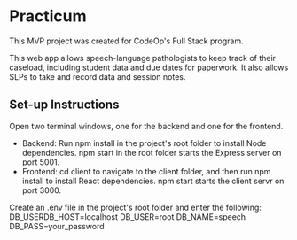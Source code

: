 # Practicum
This MVP project was created for CodeOp's Full Stack program. 

This web app allows speech-language pathologists to keep track of their caseload, including student data and due dates for paperwork. It also allows SLPs to take and record data and session notes. 

## Set-up Instructions
Open two terminal windows, one for the backend and one for the frontend.
- Backend: Run npm install in the project's root folder to install Node dependencies. npm start in the root folder starts the Express server on port 5001. 
- Frontend: cd client to navigate to the client folder, and then run npm install to install React dependencies. npm start starts the client servr on port 3000. 

Create an .env file in the project's root folder and enter the following:
DB_USERDB_HOST=localhost
DB_USER=root
DB_NAME=speech
DB_PASS=your_password 
